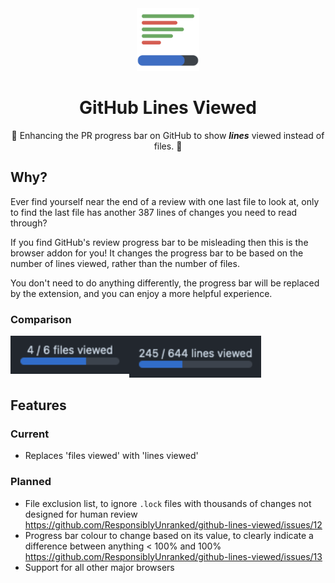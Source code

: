 <div align="center">
  <img width="100" src="assets/1024.png"/>
  <h1>GitHub Lines Viewed</h1>
  <p>🔎 Enhancing the PR progress bar on GitHub to show <em><strong>lines</strong></em> viewed instead of files. 📝</p>
</div>

## Why?

Ever find yourself near the end of a review with one last file to look at,
only to find the last file has another 387 lines of changes you need to read through?

If you find GitHub's review progress bar to be misleading then this is the
browser addon for you! It changes the progress bar to be based on the number of lines
viewed, rather than the number of files.

You don't need to do anything differently, the progress bar will be replaced by the
extension, and you can enjoy a more helpful experience.

### Comparison

<img align="left" width="190" src="assets/before.png"/>
<img align="centre" width="211" src="assets/after.png"/>

## Features

### Current

- Replaces 'files viewed' with 'lines viewed'

### Planned

- File exclusion list, to ignore `.lock` files with thousands of changes not designed
for human review https://github.com/ResponsiblyUnranked/github-lines-viewed/issues/12
- Progress bar colour to change based on its value, to clearly indicate a difference
between anything < 100% and 100% https://github.com/ResponsiblyUnranked/github-lines-viewed/issues/13
- Support for all other major browsers

